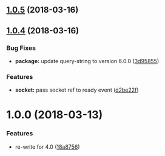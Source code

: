 <a name="1.0.5"></a>
## [1.0.5](https://github.com/adonisjs/adonis-websocket-client/compare/v1.0.4...v1.0.5) (2018-03-16)



<a name="1.0.4"></a>
## [1.0.4](https://github.com/adonisjs/adonis-websocket-client/compare/v1.0.0...v1.0.4) (2018-03-16)


### Bug Fixes

* **package:** update query-string to version 6.0.0 ([3d95855](https://github.com/adonisjs/adonis-websocket-client/commit/3d95855))


### Features

* **socket:** pass socket ref to ready event ([d2be22f](https://github.com/adonisjs/adonis-websocket-client/commit/d2be22f))



<a name="1.0.0"></a>
# 1.0.0 (2018-03-13)


### Features

* re-write for 4.0 ([18a8756](https://github.com/adonisjs/adonis-websocket-client/commit/18a8756))



